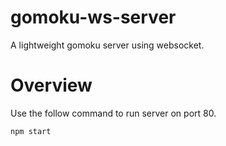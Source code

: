# gomoku-ws-server
A lightweight gomoku server using websocket.


# Overview
Use the follow command to run server on port 80.
```
npm start
```
